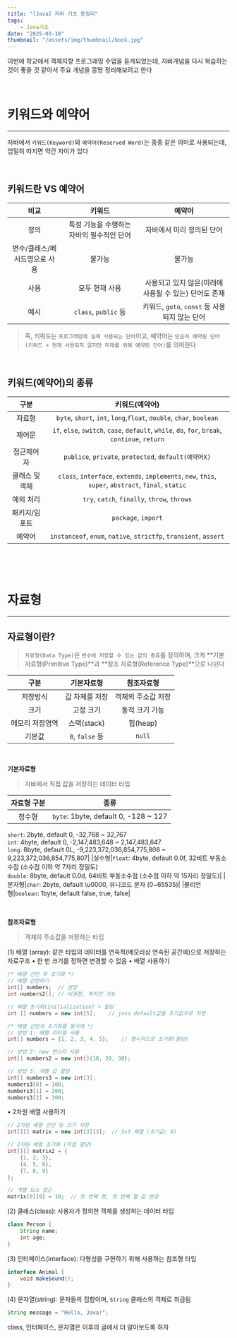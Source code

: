 ```yaml
---
title: "[Java] 자바 기초 총정리"
tags:
    - Java기초
date: "2025-03-10"
thumbnail: "/assets/img/thumbnail/book.jpg"
---
```


이번에 학교에서 객체지향 프로그래밍 수업을 듣게되었는데,
자바개념을 다시 복습하는 것이 좋을 것 같아서 주요 개념을 몽땅 정리해보려고 한다

<br>

# **키워드와 예약어**
---

자바에서 `키워드(Keyword)`와 `예약어(Reserved Word)`는 종종 같은 의미로 사용되는데, 엄밀히 따지면 약간 차이가 있다

<br>

## **키워드란 VS 예약어**

|비교|키워드|예약어|
|:---:|:---:|:---:|
|정의|특정 기능을 수행하는 자바의 필수적인 단어|자바에서 미리 정의된 단어|
|변수/클래스/메서드명으로 사용|불가능|불가능|
|사용|모두 현재 사용|사용되고 있지 않은(미래에 사용될 수 있는) 단어도 존재|
|예시|`class`, `public` 등|키워드, `goto`, `const` 등 사용되지 않는 단어|

> 즉, 키워드는 `프로그래밍에 실제 사용되는 단어`이고, 예약어는 `단순히 예약된 단어 (키워드 + 현재 사용되지 않지만 미래를 위해 예약된 단어)`를 의미한다


<br>


## **키워드(예약어)의 종류**

|구분|키워드(예약어)|
|:---:|:---:|
|자료형|`byte`, `short`, `int`, `long`,`float`, `double`, `char`, `boolean`|
|제어문|`if`, `else`, `switch`, `case`, `default`, `while`, `do`, `for`, `break`, `continue`, `return`|
|접근제어자|`publice`, `private`, `protected`, `default(예약어X)`|
|클래스 및 객체|`class`, `interface`, `extends`, `implements`, `new`, `this`, `super`, `abstract`, `final`, `static`|
|예외 처리|`try`, `catch`, `finally`, `throw`, `throws`|
|패키지/임포트|`package`, `import`|
|예약어|`instanceof`, `enum`, `native`, `strictfp`, `transient`, `assert`|

<br> 
<br>
<br>



# **자료형**
---

## **자료형이란?**

> `자료형(Data Type)`은 `변수에 저장할 수 있는 값의 종류`를 정의하며, 크게 **기본 자료형(Primitive Type)**과 **참조 자료형(Reference Type)**으로 나뉜다

|구분|기본자료형|참조자료형|
|:---:|:---:|:---:|
|저장방식|값 자체를 저장|객체의 주소값 저장|
|크기|고정 크기|동적 크기 가능|
|메모리 저장영역|스택(stack)|힙(heap)|
|기본값|`0`, `false` 등|`null`|

<br>

**기본자료형**
> 자바에서 직접 값을 저장하는 데이터 타입

|자료형 구분|종류|
|:---:|:---:|
|정수형|`byte`: 1byte, default 0, -128 ~ 127 <br>
`short`: 2byte, default 0, -32,768 ~ 32,767 <br> 
`int`: 4byte, default 0, -2,147,483,648 ~ 2,147,483,647 <br>
`long`: 8byte, default 0L, -9,223,372,036,854,775,808 ~ 9,223,372,036,854,775,807|
|실수형|`float`: 4byte, default 0.0f, 32비트 부동소수점 (소수점 이하 약 7자리 정밀도) <br>
`double`: 8byte, default 0.0d, 64비트 부동소수점 (소수점 이하 약 15자리 정밀도)|
|문자형|`char`: 2byte, default \u0000, 유니코드 문자 (0~65535)|
|불리언형|`boolean`: 1byte, default false, true, false|

<br>

**참조자료형**
> 객체의 주소값을 저장하는 타입

(1) 배열 (array): 같은 타입의 데이터를 연속적(메모리상 연속된 공간에)으로 저장하는 자료구조
• 한 번 크기를 정하면 변경할 수 없음
• 배열 사용하기

```java
/* 배열 선언 후 초기화 */
// 배열 선언하기
int[] numbers;  // 권장
int numbers2[]; // 비권장, 하지만 가능

// 배열 초기화(Initialization) > 할당
int [] numbers = new int[5];    // java default값을 초기값으로 지정
````

```java
/* 배열 선언과 초기화를 동시에 */
// 방법 1: 배열 리터럴 사용
int[] numbers = {1, 2, 3, 4, 5};    // 명시적으로 초기화(할당)

// 방법 2: new 연산자 사용
int[] numbers2 = new int[]{10, 20, 30};

// 방법 3: 개별 값 할당
int[] numbers3 = new int[3];
numbers3[0] = 100;
numbers3[1] = 200;
numbers3[2] = 300;
```

• 2차원 배열 사용하기

```java
// 2차원 배열 선언 및 크기 지정
int[][] matrix = new int[3][3];  // 3x3 배열 (초기값: 0)

// 2차원 배열 초기화 (직접 할당)
int[][] matrix2 = {
    {1, 2, 3},
    {4, 5, 6},
    {7, 8, 9}
};

// 개별 요소 접근
matrix[0][0] = 10;  // 첫 번째 행, 첫 번째 열 값 변경

```


(2) 클래스(class): 사용자가 정의한 객체를 생성하는 데이터 타입

```java
class Person {
    String name;
    int age;
}
````

(3) 인터페이스(interface): 다형성을 구현하기 위해 사용하는 참조형 타입

```java
interface Animal {
    void makeSound();
}
````

(4) 문자열(string): 문자들의 집합이며, `String` 클래스의 객체로 취급됨

```java
String message = "Hello, Java!";
````

class, 인터페이스, 문자열은 이후의 글에서 더 알아보도록 하자

<br>
<br>
<br>

